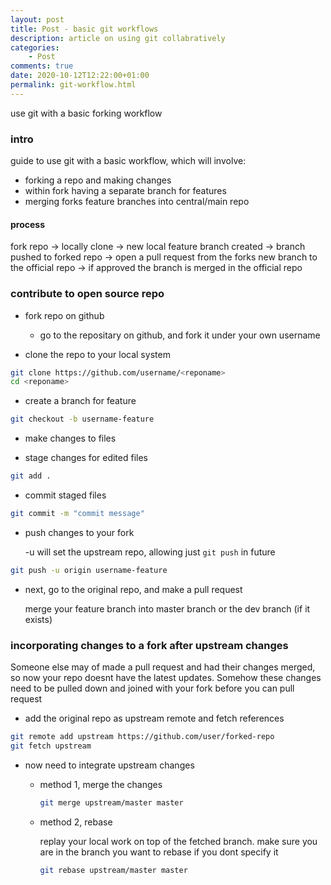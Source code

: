 ```yaml
---
layout: post
title: Post - basic git workflows
description: article on using git collabratively
categories:
    - Post
comments: true
date: 2020-10-12T12:22:00+01:00
permalink: git-workflow.html
---
```


use git with a basic forking workflow

### intro
guide to use git with a basic workflow, which will involve:
- forking a repo and making changes
- within fork having a separate branch for features
- merging forks feature branches into central/main repo

#### process

fork repo -> locally clone -> new local feature branch created -> branch pushed to forked repo -> open a pull request from the forks new branch to the official repo -> if approved the branch is merged in the official repo

### contribute to open source repo
- fork repo on github
    - go to the repositary on github, and fork it under your own username

- clone the repo to your local system 
```sh
git clone https://github.com/username/<reponame>
cd <reponame>
```
- create a branch for feature
```sh
git checkout -b username-feature
```
- make changes to files

- stage changes for edited files
```sh
git add .
```
- commit staged files
```sh 
git commit -m "commit message"
```
- push changes to your fork

    -u will set the upstream repo, allowing just `git push` in future
```sh
git push -u origin username-feature
```
- next, go to the original repo, and make a pull request
    
    merge your feature branch into master branch or the dev branch (if it exists)

### incorporating changes to a fork after upstream changes
Someone else may of made a pull request and had their changes merged, so now your repo doesnt have the latest updates. Somehow these changes need to be pulled down and joined with your fork before you can pull request

- add the original repo as upstream remote and fetch references
```sh
git remote add upstream https://github.com/user/forked-repo
git fetch upstream
```

- now need to integrate upstream changes
    - method 1, merge the changes
        ```sh
        git merge upstream/master master
        ```
    - method 2, rebase 

        replay your local work on top of the fetched branch. make sure you are in the branch you want to rebase if you dont specify it
        ```sh 
        git rebase upstream/master master
        ```
